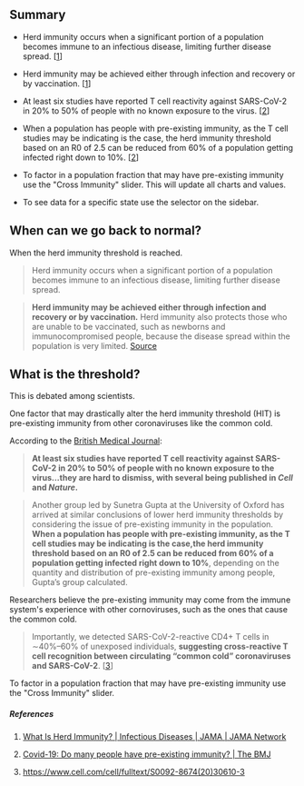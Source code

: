 ## Summary

- Herd immunity occurs when a significant portion of a population becomes immune to an infectious disease, limiting further disease spread. [[1](https://jamanetwork.com/journals/jama/fullarticle/2772168)]

- Herd immunity may be achieved either through infection and recovery or by vaccination. [[1](https://jamanetwork.com/journals/jama/fullarticle/2772168)]

- At least six studies have reported T cell reactivity against SARS-CoV-2 in 20% to 50% of people with no known exposure to the virus. [[2](https://www.bmj.com/content/370/bmj.m3563)]

- When a population has people with pre-existing immunity, as the T cell studies may be indicating is the case, the herd immunity threshold based on an R0 of 2.5 can be reduced from 60% of a population getting infected right down to 10%. [[2](https://www.bmj.com/content/370/bmj.m3563)]

- To factor in a population fraction that may have pre-existing immunity use the "Cross Immunity" slider. This will update all charts and values.

- To see data for a specific state use the selector on the sidebar. 

## When can we go back to normal?

When the herd immunity threshold is reached.  

> Herd immunity occurs when a significant portion of a population becomes immune to an infectious disease, limiting further disease spread.  

> **Herd immunity may be achieved either through infection and recovery or by vaccination.** Herd immunity also protects those who are unable to be vaccinated, such as newborns and immunocompromised people, because the disease spread within the population is very limited. [Source](https://jamanetwork.com/journals/jama/fullarticle/2772168)  

## What is the threshold?

This is debated among scientists.

One factor that may drastically alter the herd immunity threshold (HIT) is pre-existing immunity from other coronaviruses like the common cold.  

According to the [British Medical Journal](https://www.bmj.com/content/370/bmj.m3563):  

> **At least six studies have reported T cell reactivity against SARS-CoV-2 in 20% to 50% of people with no known exposure to the virus...they are hard to dismiss, with several being published in *Cell* and *Nature*.**  

> Another group led by Sunetra Gupta at the University of Oxford has arrived at similar conclusions of lower herd immunity thresholds by considering the issue of pre-existing immunity in the population. **When a population has people with pre-existing immunity, as the T cell studies may be indicating is the case,the herd immunity threshold based on an R0 of 2.5 can be reduced from 60% of a population getting infected right down to 10%**, depending on the quantity and distribution of pre-existing immunity among people, Gupta’s group calculated.  

Researchers believe the pre-existing immunity may come from the immune system's experience with other cornoviruses, such as the ones that cause the common cold.  

> Importantly, we detected SARS-CoV-2-reactive CD4+ T cells in ∼40%–60% of unexposed individuals, **suggesting cross-reactive T cell recognition between circulating “common cold” coronaviruses and SARS-CoV-2**.  [[3](https://www.cell.com/cell/fulltext/S0092-8674(20)30610-3)]

To factor in a population fraction that may have pre-existing immunity use the "Cross Immunity" slider.

##### References 
1. [What Is Herd Immunity? | Infectious Diseases | JAMA | JAMA Network](https://jamanetwork.com/journals/jama/fullarticle/2772168)

2. [Covid-19: Do many people have pre-existing immunity? | The BMJ](https://www.bmj.com/content/370/bmj.m3563)

3. https://www.cell.com/cell/fulltext/S0092-8674(20)30610-3
